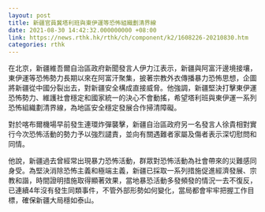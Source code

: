 ```yaml
---
layout: post
title: 新疆官員冀塔利班與東伊運等恐怖組織劃清界線
date: 2021-08-30 14:42:32.000000000 +08:00
link: https://news.rthk.hk/rthk/ch/component/k2/1608226-20210830.htm
categories: rthk
---
```


在北京，新疆維吾爾自治區政府新聞發言人伊力江表示，新疆與阿富汗邊境接壤，東伊運等恐怖勢力長期以來在阿富汗聚集，披著宗教外衣傳播暴力恐怖思想，企圖將新疆從中國分裂出去，對新疆安全構成直接威脅。他強調，新疆堅決打擊東伊運恐怖勢力、維護社會穩定和國家統一的決心不會動搖，希望塔利班與東伊運一系列恐怖組織劃清界線，為地區安全穩定發展合作掃清障礙。

對於喀布爾機場早前發生連環炸彈襲擊，新疆自治區政府另一名發言人徐貴相對實行今次恐怖活動的勢力予以強烈譴責，並向有關遇難者家屬及傷者表示深切慰問和同情。

他說，新疆過去曾經常出現暴力恐怖活動，群眾對恐怖活動為社會帶來的災難感同身受。為堅決消除恐怖主義和極端主義，新疆已採取一系列措施促進經濟發展、宗教和諧，時間證明措施取得顯著效果，當地暴恐活動多發頻發的情況一去不復反，已連續4年沒有發生同類事件，不管外部形勢如何變化，當局都會牢牢把握工作目標，確保新疆大局穩如泰山。
